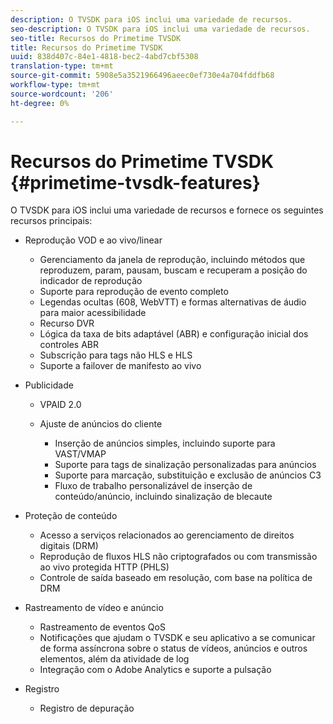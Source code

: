 ```yaml
---
description: O TVSDK para iOS inclui uma variedade de recursos.
seo-description: O TVSDK para iOS inclui uma variedade de recursos.
seo-title: Recursos do Primetime TVSDK
title: Recursos do Primetime TVSDK
uuid: 838d407c-84e1-4818-bec2-4abd7cbf5308
translation-type: tm+mt
source-git-commit: 5908e5a3521966496aeec0ef730e4a704fddfb68
workflow-type: tm+mt
source-wordcount: '206'
ht-degree: 0%

---
```



# Recursos do Primetime TVSDK {#primetime-tvsdk-features}

O TVSDK para iOS inclui uma variedade de recursos e fornece os seguintes recursos principais:

* Reprodução VOD e ao vivo/linear

   * Gerenciamento da janela de reprodução, incluindo métodos que reproduzem, param, pausam, buscam e recuperam a posição do indicador de reprodução
   * Suporte para reprodução de evento completo
   * Legendas ocultas (608, WebVTT) e formas alternativas de áudio para maior acessibilidade
   * Recurso DVR
   * Lógica da taxa de bits adaptável (ABR) e configuração inicial dos controles ABR
   * Subscrição para tags não HLS e HLS
   * Suporte a failover de manifesto ao vivo

* Publicidade

   * VPAID 2.0
   * Ajuste de anúncios do cliente

      * Inserção de anúncios simples, incluindo suporte para VAST/VMAP
      * Suporte para tags de sinalização personalizadas para anúncios
      * Suporte para marcação, substituição e exclusão de anúncios C3
      * Fluxo de trabalho personalizável de inserção de conteúdo/anúncio, incluindo sinalização de blecaute

* Proteção de conteúdo

   * Acesso a serviços relacionados ao gerenciamento de direitos digitais (DRM)
   * Reprodução de fluxos HLS não criptografados ou com transmissão ao vivo protegida HTTP (PHLS)
   * Controle de saída baseado em resolução, com base na política de DRM

* Rastreamento de vídeo e anúncio

   * Rastreamento de eventos QoS
   * Notificações que ajudam o TVSDK e seu aplicativo a se comunicar de forma assíncrona sobre o status de vídeos, anúncios e outros elementos, além da atividade de log
   * Integração com o Adobe Analytics e suporte a pulsação

* Registro

   * Registro de depuração

